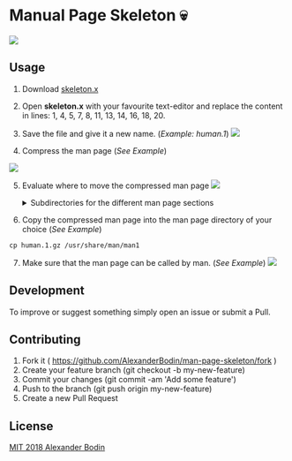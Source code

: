 # Manual Page Skeleton  :skull:
![](https://i.imgur.com/TBEB1rS.png)


## Usage

1. Download [skeleton.x](https://github.com/AlexanderBodin/man-page-skeleton/blob/master/skeleton.x)

2. Open **skeleton.x** with your favourite text-editor and replace the content in lines: 1, 4, 5, 7, 8, 11, 13, 14, 16, 18, 20.

3. Save the file and give it a new name. (*Example: human.1*)
![](https://i.imgur.com/0wh26Bs.png)

4. Compress the man page (*See Example*)

![](https://i.imgur.com/mPqoS2u.png)

5. Evaluate where to move the compressed man page
![](https://i.imgur.com/fLcB8cn.gif)
        <details>
           <summary>Subdirectories for the different man page sections
          </summary>
         <p>![](https://i.imgur.com/XMOHVYP.png)</p>
         </details>

6. Copy the compressed man page into the man page directory of your choice (*See Example*)
```
cp human.1.gz /usr/share/man/man1
```
7. Make sure that the man page can be called by man. (*See Example*)
![](https://i.imgur.com/eCfnZ20.gif)


## Development

To improve or suggest something simply open an issue or submit a Pull.

## Contributing

1. Fork it ( https://github.com/AlexanderBodin/man-page-skeleton/fork )
2. Create your feature branch (git checkout -b my-new-feature)
3. Commit your changes (git commit -am 'Add some feature')
4. Push to the branch (git push origin my-new-feature)
5. Create a new Pull Request

## License
[MIT 2018 Alexander Bodin](https://github.com/AlexanderBodin/man-page-skeleton/blob/master/LICENSE)

